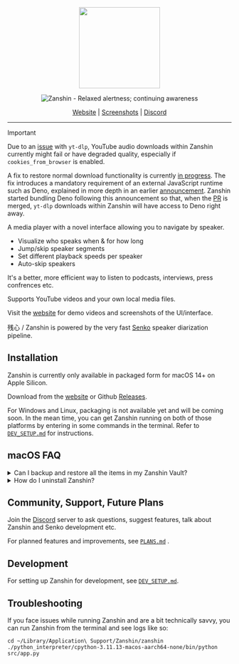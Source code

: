 <p align="center">
<img height="182" src="/packaging/assets/Zanshin_512x512.png">
</p>

<p align="center">
<img src="title.svg" alt="Zanshin - Relaxed alertness; continuing awareness">
</p>

<p align="center">
<a href="https://zanshin.sh">Website</a> |
<a href="https://zanshin.sh/screenshots">Screenshots</a> |
<a href="https://discord.gg/Nf7m5Ftk3c">Discord</a>
</p>

---

> [!IMPORTANT]
> Due to an [issue](https://github.com/yt-dlp/yt-dlp/issues/14680) with `yt-dlp`, YouTube audio downloads within Zanshin currently might fail or have degraded quality, especially if `cookies_from_browser` is enabled.
>
> A fix to restore normal download functionality is currently [in progress](https://github.com/yt-dlp/yt-dlp/pull/14157). The fix introduces a mandatory requirement of an external JavaScript runtime such as Deno, explained in more depth in an earlier [announcement](https://github.com/yt-dlp/yt-dlp/issues/14404). Zanshin started bundling Deno following this announcement so that, when the [PR](https://github.com/yt-dlp/yt-dlp/pull/14157) is merged, `yt-dlp` downloads within Zanshin will have access to Deno right away.

A media player with a novel interface allowing you to navigate by speaker.

- Visualize who speaks when & for how long
- Jump/skip speaker segments
- Set different playback speeds per speaker
- Auto-skip speakers

It's a better, more efficient way to listen to podcasts, interviews, press confrences etc.

Supports YouTube videos and your own local media files.

Visit the [website](https://zanshin.sh) for demo videos and screenshots of the UI/interface.

残心 / Zanshin is powered by the very fast [Senko](https://github.com/narcotic-sh/senko) speaker diarization pipeline.

## Installation
Zanshin is currently only available in packaged form for macOS 14+ on Apple Silicon.

Download from the [website](https://zanshin.sh) or Github [Releases](https://github.com/narcotic-sh/zanshin/releases/latest).

For Windows and Linux, packaging is not available yet and will be coming soon. In the mean time, you can get Zanshin running on both of those platforms by entering in some commands in the terminal. Refer to [`DEV_SETUP.md`](/DEV_SETUP.md) for instructions.

## macOS FAQ
<details>
<summary>Can I backup and restore all the items in my Zanshin Vault?</summary>
<br>
Yes, simply backup the following file:
<ul>
  <li><code>~/Library/Application Support/Zanshin/zanshin/media.db</code></li>
</ul>
To restore it (like after you install Zanshin on a new Mac, for example), simply move the file into that same location.
</details>
<details>
<summary>How do I uninstall Zanshin?</summary>
<br>
Delete two items:
<ul>
  <li><code>Zanshin.app</code> in <code>/Applications</code></li>
  <li>The folder <code>~/Library/Application Support/Zanshin</code></li>
</ul>
</details>

## Community, Support, Future Plans
Join the [Discord](https://discord.gg/Nf7m5Ftk3c) server to ask questions, suggest features, talk about Zanshin and Senko development etc.

For planned features and improvements, see [`PLANS.md`](/PLANS.md) .

## Development
For setting up Zanshin for development, see [`DEV_SETUP.md`](/DEV_SETUP.md).

## Troubleshooting
If you face issues while running Zanshin and are a bit technically savvy, you can run Zanshin from the terminal and see logs like so:
```
cd ~/Library/Application\ Support/Zanshin/zanshin
./python_interpreter/cpython-3.11.13-macos-aarch64-none/bin/python src/app.py
```
